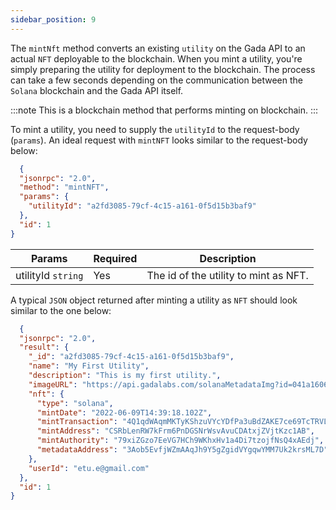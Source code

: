 ```yaml
---
sidebar_position: 9
---
```


The `mintNft` method converts an existing `utility` on the Gada API to an actual `NFT` deployable to the blockchain. When you mint a utility, you're simply preparing the utility for deployment to the blockchain. The process can take a few seconds depending on the communication between the `Solana` blockchain and the Gada API itself.

:::note
This is a blockchain method that performs minting on blockchain.
:::

To mint a utility, you need to supply the `utilityId` to the request-body (`params`). An ideal request with `mintNFT` looks similar to the request-body below:

```json
  {
  "jsonrpc": "2.0",
  "method": "mintNFT",
  "params": {
    "utilityId": "a2fd3085-79cf-4c15-a161-0f5d15b3baf9"
  },
  "id": 1
}
```

| Params                       | Required                              | Description
|------------------------------|---------------------------------------|---------------------------------------|
| utilityId `string`           | Yes                                    | The id of the utility to mint as NFT.

A typical `JSON` object returned after minting a utility as `NFT` should look similar to the one below:

```json
  {
  "jsonrpc": "2.0",
  "result": {
    "_id": "a2fd3085-79cf-4c15-a161-0f5d15b3baf9",
    "name": "My First Utility",
    "description": "This is my first utility.",
    "imageURL": "https://api.gadalabs.com/solanaMetadataImg?id=041a1606-8573-4508-ad22-c303658bb43d",
    "nft": {
      "type": "solana",
      "mintDate": "2022-06-09T14:39:18.102Z",
      "mintTransaction": "4Q1qdWAqmMKTyKShzuVYcYDfPa3uBdZAKE7ce69TcTRVLrNYFCxTGnPHKrHrGRgPEgvp3tygs6x8mmBcF91yhpjm",
      "mintAddress": "CSRbLenRW7kFrm6PnDGSNrWsvAvuCDAtxjZVjtKzc1AB",
      "mintAuthority": "79xiZGzo7EeVG7HCh9WKhxHv1a4Di7tzojfNsQ4xAEdj",
      "metadataAddress": "3Aob5EvfjWZmAAqJh9Y5gZgidVYgqwYMM7Uk2krsML7D"
    },
    "userId": "etu.e@gmail.com"
  },
  "id": 1
}
```
